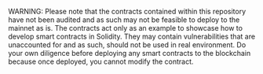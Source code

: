  WARNING: Please note that the contracts contained within this repository have not been audited and as such may not be feasible 
    to deploy to the mainnet as is. The contracts act only as an example to showcase how to develop
    smart contracts in Solidity. They may contain vulnerabilities that are unaccounted for and as such,
    should not be used in real environment. Do your own diligence before deploying any smart contracts
    to the blockchain because once deployed, you cannot modify the contract.
